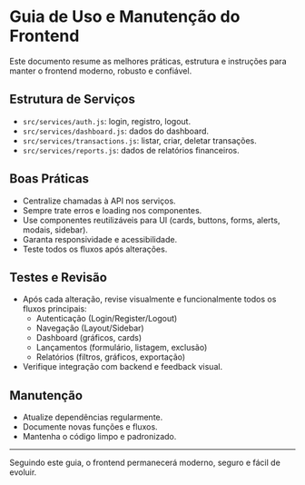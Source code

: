# Guia de Uso e Manutenção do Frontend

Este documento resume as melhores práticas, estrutura e instruções para manter o frontend moderno, robusto e confiável.

## Estrutura de Serviços
- `src/services/auth.js`: login, registro, logout.
- `src/services/dashboard.js`: dados do dashboard.
- `src/services/transactions.js`: listar, criar, deletar transações.
- `src/services/reports.js`: dados de relatórios financeiros.

## Boas Práticas
- Centralize chamadas à API nos serviços.
- Sempre trate erros e loading nos componentes.
- Use componentes reutilizáveis para UI (cards, buttons, forms, alerts, modais, sidebar).
- Garanta responsividade e acessibilidade.
- Teste todos os fluxos após alterações.

## Testes e Revisão
- Após cada alteração, revise visualmente e funcionalmente todos os fluxos principais:
  - Autenticação (Login/Register/Logout)
  - Navegação (Layout/Sidebar)
  - Dashboard (gráficos, cards)
  - Lançamentos (formulário, listagem, exclusão)
  - Relatórios (filtros, gráficos, exportação)
- Verifique integração com backend e feedback visual.

## Manutenção
- Atualize dependências regularmente.
- Documente novas funções e fluxos.
- Mantenha o código limpo e padronizado.

---
Seguindo este guia, o frontend permanecerá moderno, seguro e fácil de evoluir.
